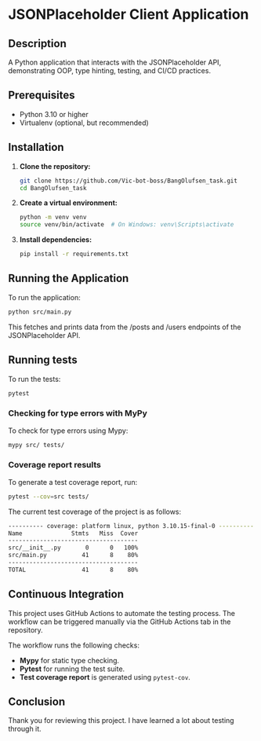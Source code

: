 # JSONPlaceholder Client Application

## Description
A Python application that interacts with the JSONPlaceholder API, demonstrating OOP, type hinting, testing, and CI/CD practices.

## Prerequisites
- Python 3.10 or higher
- Virtualenv (optional, but recommended)

## Installation

1. **Clone the repository:**
   ```bash
   git clone https://github.com/Vic-bot-boss/BangOlufsen_task.git
   cd BangOlufsen_task
   ```

2. **Create a virtual environment:**
   ```bash
   python -m venv venv
   source venv/bin/activate  # On Windows: venv\Scripts\activate
   ```   

3. **Install dependencies:**
   ```bash
   pip install -r requirements.txt
   ```

## Running the Application

To run the application:
```bash
python src/main.py
```

This fetches and prints data from the /posts and /users endpoints of the JSONPlaceholder API.

## Running tests

To run the tests:
```bash
pytest
```

### Checking for type errors with MyPy

To check for type errors using Mypy:
```bash
mypy src/ tests/
```

### Coverage report results

To generate a test coverage report, run:
```bash
pytest --cov=src tests/
```

The current test coverage of the project is as follows:

```bash
---------- coverage: platform linux, python 3.10.15-final-0 ----------
Name              Stmts   Miss  Cover
-------------------------------------
src/__init__.py       0      0   100%
src/main.py          41      8    80%
-------------------------------------
TOTAL                41      8    80%
```

## Continuous Integration

This project uses GitHub Actions to automate the testing process. The workflow can be triggered manually via the GitHub Actions tab in the repository.

The workflow runs the following checks:
- **Mypy** for static type checking.
- **Pytest** for running the test suite.
- **Test coverage report** is generated using `pytest-cov`.

## Conclusion

Thank you for reviewing this project. I have learned a lot about testing through it.
